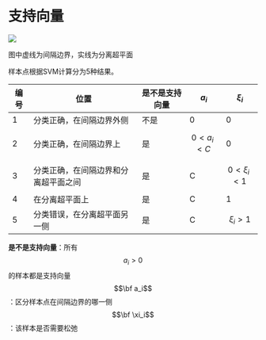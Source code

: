 # 支持向量

![](http://windmissing.github.io/images_for_gitbook/LiHang-TongJiXueXiFangFa/1.png)

图中虚线为间隔边界，实线为分离超平面

样本点根据SVM计算分为5种结果。  

|编号|位置|是不是支持向量|$$a_i$$|$$\xi_i$$|
|---|---|---|---|---|
|1|分类正确，在间隔边界外侧|不是|0|0|
|2|分类正确，在间隔边界上|是|$$0\lt a_i \lt C$$|0|
|3|分类正确，在间隔边界和分离超平面之间|是|C|$$0\lt \xi_i \lt 1$$|
|4|在分离超平面上|是|C|1|
|5|分类错误，在分离超平面另一侧|是|C|$$\xi_i \gt 1$$|

**是不是支持向量**：所有$$a_i\gt 0$$的样本都是支持向量  
$$\bf a_i$$：区分样本点在间隔边界的哪一侧  
$$\bf \xi_i$$：该样本是否需要松弛